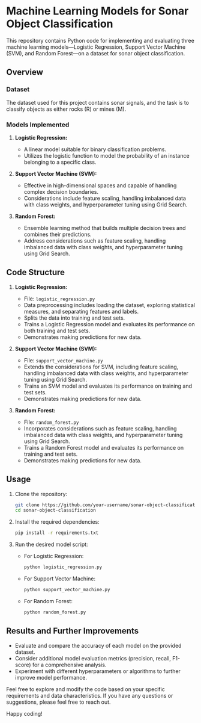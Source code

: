 # Machine Learning Models for Sonar Object Classification

This repository contains Python code for implementing and evaluating three machine learning models—Logistic Regression, Support Vector Machine (SVM), and Random Forest—on a dataset for sonar object classification.

## Overview

### Dataset
The dataset used for this project contains sonar signals, and the task is to classify objects as either rocks (R) or mines (M).

### Models Implemented

1. **Logistic Regression:**
   - A linear model suitable for binary classification problems.
   - Utilizes the logistic function to model the probability of an instance belonging to a specific class.

2. **Support Vector Machine (SVM):**
   - Effective in high-dimensional spaces and capable of handling complex decision boundaries.
   - Considerations include feature scaling, handling imbalanced data with class weights, and hyperparameter tuning using Grid Search.

3. **Random Forest:**
   - Ensemble learning method that builds multiple decision trees and combines their predictions.
   - Address considerations such as feature scaling, handling imbalanced data with class weights, and hyperparameter tuning using Grid Search.

## Code Structure

1. **Logistic Regression:**
   - File: `logistic_regression.py`
   - Data preprocessing includes loading the dataset, exploring statistical measures, and separating features and labels.
   - Splits the data into training and test sets.
   - Trains a Logistic Regression model and evaluates its performance on both training and test sets.
   - Demonstrates making predictions for new data.

2. **Support Vector Machine (SVM):**
   - File: `support_vector_machine.py`
   - Extends the considerations for SVM, including feature scaling, handling imbalanced data with class weights, and hyperparameter tuning using Grid Search.
   - Trains an SVM model and evaluates its performance on training and test sets.
   - Demonstrates making predictions for new data.

3. **Random Forest:**
   - File: `random_forest.py`
   - Incorporates considerations such as feature scaling, handling imbalanced data with class weights, and hyperparameter tuning using Grid Search.
   - Trains a Random Forest model and evaluates its performance on training and test sets.
   - Demonstrates making predictions for new data.

## Usage

1. Clone the repository:

   ```bash
   git clone https://github.com/your-username/sonar-object-classification.git
   cd sonar-object-classification
   ```

2. Install the required dependencies:

   ```bash
   pip install -r requirements.txt
   ```

3. Run the desired model script:

   - For Logistic Regression:

     ```bash
     python logistic_regression.py
     ```

   - For Support Vector Machine:

     ```bash
     python support_vector_machine.py
     ```

   - For Random Forest:

     ```bash
     python random_forest.py
     ```

## Results and Further Improvements

- Evaluate and compare the accuracy of each model on the provided dataset.
- Consider additional model evaluation metrics (precision, recall, F1-score) for a comprehensive analysis.
- Experiment with different hyperparameters or algorithms to further improve model performance.

Feel free to explore and modify the code based on your specific requirements and data characteristics. If you have any questions or suggestions, please feel free to reach out.

Happy coding!
